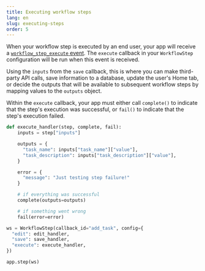 ```yaml
---
title: Executing workflow steps
lang: en
slug: executing-steps
order: 5
---
```


<div class="section-content">

When your workflow step is executed by an end user, your app will receive a [`workflow_step_execute` event](https://api.slack.com/events/workflow_step_execute). The `execute` callback in your `WorkflowStep` configuration will be run when this event is received.

Using the `inputs` from the `save` callback, this is where you can make third-party API calls, save information to a database, update the user's Home tab, or decide the outputs that will be available to subsequent workflow steps by mapping values to the `outputs` object.

Within the `execute` callback, your app must either call `complete()` to indicate that the step's execution was successful, or `fail()` to indicate that the step's execution failed.

</div>

```python
def execute_handler(step, complete, fail):
    inputs = step["inputs"]

    outputs = {
      "task_name": inputs["task_name"]["value"],
      "task_description": inputs["task_description"]["value"],
    }

    error = {
      "message": "Just testing step failure!"
    }

    # if everything was successful
    complete(outputs=outputs)

    # if something went wrong
    fail(error=error)

ws = WorkflowStep(callback_id="add_task", config={
  "edit": edit_handler,
  "save": save_handler,
  "execute": execute_handler,
})

app.step(ws)
```